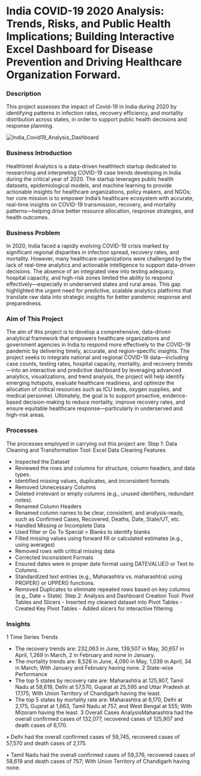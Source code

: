 # India COVID-19 2020 Analysis: Trends, Risks, and Public Health Implications; Building Interactive Excel Dashboard for Disease Prevention and Driving Healthcare Organization Forward.
### Description
This project assesses the impact of Covid-19 in India during 2020 by identifying patterns in infection rates, recovery efficiency, and mortality distribution across states, in order to support public health decisions and response planning. 

![India_Covid19_Analysis_Dashboard](https://github.com/user-attachments/assets/1202ca31-0c7c-4e9b-a865-47e29bffb553)

### Business Introduction
HealthIntel Analytics is a data-driven healthtech startup dedicated to researching and interpreting COVID-19 case trends developing in India during the critical year of 2020. The startup leverages public health datasets, epidemiological models, and machine learning to provide actionable insights for healthcare organizations, policy makers, and NGOs; her core mission is to empower India’s healthcare ecosystem with accurate, real-time insights on COVID-19 transmission, recovery, and mortality patterns—helping drive better resource allocation, response strategies, and health outcomes.
### Business Problem
In 2020, India faced a rapidly evolving COVID-19 crisis marked by significant regional disparities in infection spread, recovery rates, and mortality. However, many healthcare organizations were challenged by the lack of real-time analytics and actionable intelligence to support data-driven decisions. The absence of an integrated view into testing adequacy, hospital capacity, and high-risk zones limited the ability to respond effectively—especially in underserved states and rural areas. This gap highlighted the urgent need for predictive, scalable analytics platforms that translate raw data into strategic insights for better pandemic response and preparedness.
### Aim of This Project
The aim of this project is to develop a comprehensive, data-driven analytical framework that empowers healthcare organizations and government agencies in India to respond more effectively to the COVID-19 pandemic by delivering timely, accurate, and region-specific insights. The project seeks to integrate national and regional COVID-19 data—including case counts, testing rates, hospital capacity, mortality, and recovery trends—into an interactive and predictive dashboard by leveraging advanced analytics, visualizations, and trend analysis, the project will help identify emerging hotspots, evaluate healthcare readiness, and optimize the allocation of critical resources such as ICU beds, oxygen supplies, and medical personnel. Ultimately, the goal is to support proactive, evidence-based decision-making to reduce mortality, improve recovery rates, and ensure equitable healthcare response—particularly in underserved and high-risk areas.
### Processes
The processes employed in carrying out this project are:
Step 1: Data Cleaning and Transformation
 Tool: Excel Data Cleaning Features
   - Inspected the Dataset
   - Reviewed the rows and columns for structure, column headers, and data types.
   - Identified missing values, duplicates, and inconsistent formats
   - Removed Unnecessary Columns
   - Deleted irrelevant or empty columns (e.g., unused identifiers, redundant notes).
   - Renamed Column Headers
   - Renamed column names to be clear, consistent, and analysis-ready, such as Confirmed Cases, Recovered, Deaths, Date, State/UT, etc.
   - Handled Missing or Incomplete Data
   - Used filter or Go To Special > Blanks to identify blanks
   - Filled missing values using forward fill or calculated estimates (e.g., using averages)
   - Removed rows with critical missing data
   - Corrected Inconsistent Formats
   - Ensured dates were in proper date format using DATEVALUE() or Text to Columns.
   - Standardized text entries (e.g., Maharashtra vs. maharashtra) using PROPER() or UPPER() functions.
   - Removed Duplicates to eliminate repeated rows based on key columns (e.g., Date + State).
Step 2: Analysis and Dashboard Creation
  Tool: Pivot Tables and Slicers
    -  Inserted my cleaned dataset into Pivot Tables
    - Created Key Pivot Tables
    - Added slicers for interactive filtering
### Insights
1  Time Series Trends
  - The recovery trends are: 232,063 in June, 139,507 in May, 30,657 in April, 1,269 in March, 2 in February and none in January.
  - The mortality trends are: 8,526 in June, 4,090 in May, 1,039 in April, 34 in March; With January and February having none.
2  State-wise Performance
  - The top 5 states by recovery rate are: Maharashtra at 125,907, Tamil Nadu at 58,619, Delhi at 57,570, Gujarat at 25,595 and Uttar Pradesh at 17,175; With Union Territory of Chandigarh having the least.
  - The top 5 states by mortality rate are: Maharashtra at 6,170, Delhi at 2,175, Gujarat at 1,663, Tamil Nadu at 757, and West Bengal at 555; With Mizoram having the least.
3  Overall Cases AnalysisMaharashtra had the overall confirmed cases of 132,077, recovered cases of 125,907 and death cases of 6,170.

•	Delhi had the overall confirmed cases of 59,745, recovered cases of 57,570 and death cases of 2,175.

•	Tamil Nadu had the overall confirmed cases of 59,376, recovered cases of 58,619 and death cases of 757; With Union Territory of Chandigarh having none. 
